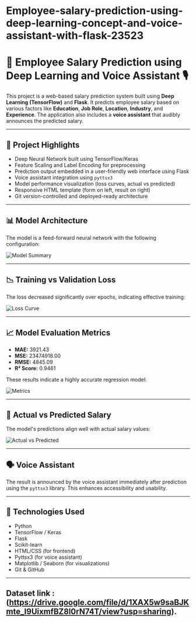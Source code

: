 # Employee-salary-prediction-using-deep-learning-concept-and-voice-assistant-with-flask-23523

# 💼 Employee Salary Prediction using Deep Learning and Voice Assistant 🎙️

This project is a web-based salary prediction system built using **Deep Learning (TensorFlow)** and **Flask**. It predicts employee salary based on various factors like **Education**, **Job Role**, **Location**, **Industry**, and **Experience**. The application also includes a **voice assistant** that audibly announces the predicted salary.

---

## 🚀 Project Highlights

- Deep Neural Network built using TensorFlow/Keras
- Feature Scaling and Label Encoding for preprocessing
- Prediction output embedded in a user-friendly web interface using Flask
- Voice assistant integration using `pyttsx3`
- Model performance visualization (loss curves, actual vs predicted)
- Responsive HTML template (form on left, result on right)
- Git version-controlled and deployed-ready architecture

---

## 📊 Model Architecture

The model is a feed-forward neural network with the following configuration:

![Model Summary](https://github.com/saran23523/Employee-salary-prediction-using-deep-learning-concept-and-voice-assistant-with-flask-23523/blob/main/000.PNG)

---

## 📉 Training vs Validation Loss

The loss decreased significantly over epochs, indicating effective training:

![Loss Curve](https://github.com/saran23523/Employee-salary-prediction-using-deep-learning-concept-and-voice-assistant-with-flask-23523/blob/main/0000.PNG)

---

## 📈 Model Evaluation Metrics

- **MAE:** 3921.43  
- **MSE:** 23474918.00  
- **RMSE:** 4845.09  
- **R² Score:** 0.9461

These results indicate a highly accurate regression model:

![Metrics](https://github.com/saran23523/Employee-salary-prediction-using-deep-learning-concept-and-voice-assistant-with-flask-23523/blob/main/00000.PNG)

---

## 📌 Actual vs Predicted Salary

The model's predictions align well with actual salary values:

![Actual vs Predicted](https://github.com/saran23523/Employee-salary-prediction-using-deep-learning-concept-and-voice-assistant-with-flask-23523/blob/main/000000.PNG)

---

## 🗣️ Voice Assistant

The result is announced by the voice assistant immediately after prediction using the `pyttsx3` library. This enhances accessibility and usability.

---

## 🧠 Technologies Used

- Python
- TensorFlow / Keras
- Flask
- Scikit-learn
- HTML/CSS (for frontend)
- Pyttsx3 (for voice assistant)
- Matplotlib / Seaborn (for visualizations)
- Git & GitHub

---

## Dataset link : (https://drive.google.com/file/d/1XAX5w9saBJKmte_I9UixmfBZ8l0rN74T/view?usp=sharing).
